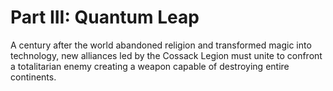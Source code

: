 # Part III: Quantum Leap

A century after the world abandoned religion and transformed magic into technology, new alliances led by the Cossack Legion must unite to confront a totalitarian enemy creating a weapon capable of destroying entire continents.